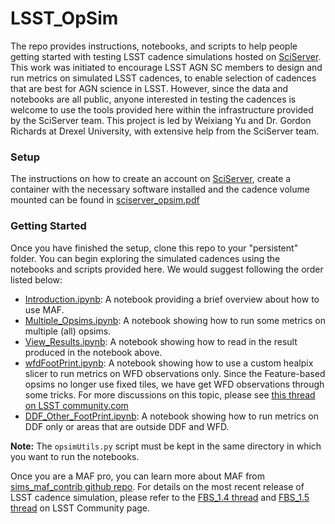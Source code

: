 # LSST_OpSim 
The repo provides instructions, notebooks, and scripts to help people
getting started with testing LSST cadence simulations hosted on
[SciServer](http://www.sciserver.org/). This work was initiated to
encourage LSST AGN SC members to design and run metrics on simulated
LSST cadences, to enable selection of cadences that are best for AGN
science in LSST. However, since the data and notebooks are all public,
anyone interested in testing the cadences is welcome to use the tools
provided here within the infrastructure provided by the SciServer
team. This project is led by Weixiang Yu and Dr. Gordon Richards at
Drexel University, with extensive help from the SciServer team.

### Setup
The instructions on how to create an account on
[SciServer](http://www.sciserver.org/), create a container with the
necessary software installed and the cadence volume mounted can be
found in [sciserver_opsim.pdf](./sciserver_opsim.pdf)

### Getting Started
Once you have finished the setup, clone this repo to your "persistent"
folder. You can begin exploring the simulated cadences using the
notebooks and scripts provided here. We would suggest following the
order listed below:

- [Introduction.ipynb](./Scripts_NBs/00_Introduction.ipynb): A notebook providing a brief overview about how to use MAF.
- [Multiple_Opsims.ipynb](./Scripts_NBs/01_Multiple_Opsims.ipynb): A notebook showing how to run some metrics on multiple (all) opsims. 
- [View_Results.ipynb](./Scripts_NBs/02_View_Results.ipynb): A notebook showing how to read in the result produced in the notebook above.
- [wfdFootPrint.ipynb](./Scripts_NBs/04_wfdFootPrint.ipynb): A notebook showing how to use a custom healpix slicer to run metrics on WFD observations only. Since the Feature-based opsims no longer use fixed tiles, we have get WFD observations through some tricks. For more discussions on this topic, please see [this thread on LSST community.com](https://community.lsst.org/t/wfd-metrics-with-the-fbs-output/3970/7)
- [DDF_Other_FootPrint.ipynb](./Scripts_NBs/03_DDF_Other_FootPrint.ipynb): A notebook showing how to run metrics on DDF only or areas that are outside DDF and WFD.

**Note:** The `opsimUtils.py` script must be kept in the same directory in which you want to run the notebooks.

Once you are a MAF pro, you can learn more about MAF from [sims_maf_contrib github repo](https://github.com/LSST-nonproject/sims_maf_contrib). For details on the most recent release of LSST cadence simulation, please refer to the [FBS_1.4 thread](https://community.lsst.org/t/january-2020-update-fbs-1-4-runs/4006/6) and [FBS_1.5 thread](https://community.lsst.org/t/may-update-bonus-fbs-1-5-release/4139) on LSST Community page. 


